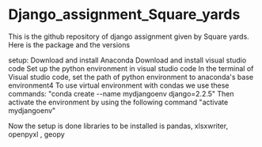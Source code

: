 # Django_assignment_Square_yards
This is the github repository of django assignment given by Square yards. 
Here is the package and the versions


setup:
Download and install Anaconda
Download and install visual studio code
Set up the python environment in visual studio code
In the terminal of Visual studio code, set the path of python environment to anaconda's base environment4
To use virtual environment with condas we use these commands:
"conda create --name mydjangoenv django=2.2.5"
Then activate the environment by using the following command
"activate mydjangoenv"

Now the setup is done
libraries to be installed is pandas, xlsxwriter, openpyxl , geopy


